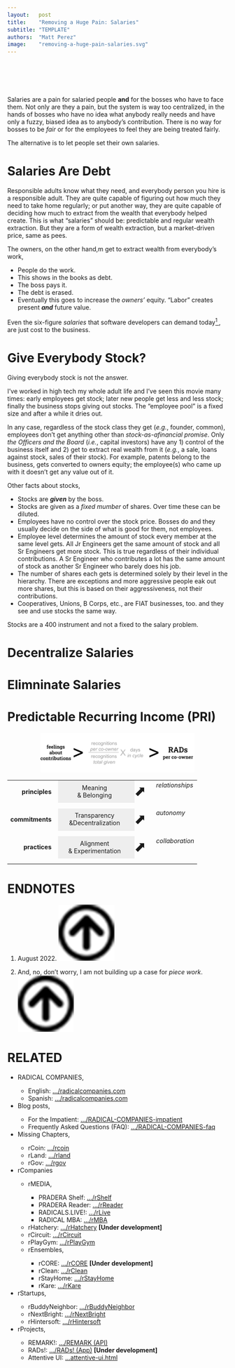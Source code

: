 ```yaml
---
layout:   post
title:    "Removing a Huge Pain: Salaries"
subtitle: "TEMPLATE"
authors:  "Matt Perez"
image:    "removing-a-huge-pain-salaries.svg"
---
```


<div style="display:none;">
 <p>Salaries are a pain for employees <span style="font-weight:bold; ">and</span> for the bosses who have to assign them.</p>
</div>

<h1>&nbsp;</h1>
 <p>Salaries are a pain for salaried people <span style="font-weight:bold; ">and</span> for the bosses who have to face them. Not only are they a pain, but the system is way too centralized, in the hands of bosses who have no idea what anybody really needs and have only a fuzzy, biased idea as to anybody&rsquo;s contribution. There is no way for bosses to be <em>fair</em> or for the employees to feel they are being treated fairly.</p>
 <p>The alternative is to let people set their own salaries.</p>

<h1>Salaries Are  Debt</h1>
 <p>Responsible adults know what they need, and everybody person you hire is a responsible adult. They are quite capable of figuring out how much they need to take home regularly; or put another way, they are quite capable of deciding how much to extract from the wealth that everybody helped create. This is what &ldquo;salaries&rdquo; should be: predictable and regular wealth extraction. But they are a form of wealth extraction, but a market-driven price, same as pees.</p>
 <p>The owners, on the other hand,m get to extract wealth from everybody&rsquo;s work,
  <ul>
   <li>People do the work.</li>
   <li>This shows in the books as debt.</li>
   <li>The boss pays it.</li>
   <li>The debt is erased.</li>
   <li>Eventually this goes to increase the <em>owners&rsquo;</em> equity. &ldquo;Labor&rdquo; creates present <em style="font-weight:bold; ">and</em> future value.</li>
  </ul>
  </p>
 <p>Even the six-figure <em>salaries</em> that software developers can demand today<a href="#en01"><sup id="bm01">1&nbsp;</sup></a>, are just cost to the business.</p>
 
 <h1>Give Everybody Stock?</h1>
  <p>Giving everybody stock is not the answer.</p>
  <p>I&rsquo;ve worked in high tech my whole adult life and I&rsquo;ve seen this movie many times: early employees get stock; later new people get less and less stock; finally the business stops giving out stocks. The &ldquo;employee pool&rdquo; is a fixed size and after a while it dries out.</p>
  <p>In any case, regardless of the stock class they get (<em>e.g.</em>, founder, common), employees don&rsquo;t get anything other than <em>stock-as-afinancial promise</em>. Only <em>the Officers and the Board</em> (<em>i.e.</em>, capital investors) have any 1) control of the business itself and 2) get to extract real wealth from it (<em>e.g.</em>, a sale, loans against stock, sales of their stock). For example, patents belong to the business, gets converted to owners equity; the employee(s) who came up with it doesn&rsquo;t get any value out of it.</p>
  <p>Other facts about stocks,
   <ul>
    <li>Stocks are <em style="font-weight:bold; ">given</em> by the boss.</li>
    <li>Stocks are given as a <em>fixed mumber</em> of shares. Over time these can be diluted.</li>
    <li>Employees have no control over the stock price. Bosses do and they usually decide on the side of what is good for them, not employees.</li>
    <li>Employee level determines the amount of stock every member at the same level gets. All Jr Engineers get the same amount of stock and all Sr Engineers get more stock. This is true regardless of their individual contributions. A Sr Engineer who contributes a lot has the same amount of stock as another Sr Engineer who barely does his job.</li>
    <li>The number of shares each gets is determined solely by their level in the hierarchy. There are exceptions and more aggressive people eak out more shares, but this is based on their aggressiveness, not their contributions.</li>
    <li>Cooperatives, Unions, B Corps, etc., are <span class="_paradigm">FIAT</span> businesses, too. and they see and use stocks the same way.</li>
   </ul>
  </p>
  <p>Stocks are a 400 instrument and not a fixed to the salary problem.</p>

  <h1>Decentralize Salaries</h1>
   <p></p>
   <p></p>
   <p></p>
   <p></p>
   <p></p>
   <p></p>

  <h1>Elimninate Salaries</h1>
   <p></p>
   <p></p>
   <p></p>
   <p></p>
   <p></p>
   <p></p>

  <h1>Predictable Recurring Income (PRI)</h1>
   <p></p>
   <p></p>
   <p></p>
   <p></p>
   <p></p>
   <p></p>

<div style="text-align:center; ">
 <img
  src="/assets/img/recs-to-rads-equation.svg"
  width="70%"
  alt="">
</div>

 <table align="center">
  <tr>
   <td valign="middle" style="text-align:right; font-weight:bold; ">principles&nbsp;&nbsp;</td>
   <td style="text-align:center; padding-left:0; width:1.75in; background-color:#EEEEEE; ">Meaning<br>& Belonging</td>
   <td valign="middle" style="font-size:xx-large; padding-left:0; ">⬈</td>
   <td valign="top"><em>relationships</em></td>
  </tr>
  <tr>
   <td style="height: 7px;"></td>
  </tr>
  <tr>
   <td valign="middle" style="text-align:right; font-weight:bold; ">commitments&nbsp;&nbsp;</td>
   <td style="text-align:center; padding-left:0; width:1.75in;background-color:#EEEEEE; ">Transparency<br>&Decentralization</td>
   <td valign="middle" style="font-size:xx-large; padding-left:0; ">⬈</td>
   <td valign="top"><em>autonomy</em></td>
  </tr>
  <tr>
   <td style="height: 7px;"></td>
  </tr>
  <tr>
   <td valign="middle" style="text-align:right; font-weight:bold; ">practices&nbsp;&nbsp;</td>
   <td style="text-align:center; padding-left:0; width:1.75in; background-color:#EEEEEE; ">Alignment<br>& Experimentation</td>
   <td valign="middle" style="font-size:xx-large; padding-left:0; ">⬈</td>
   <td valign="top"><em>collaboration</em></td>
  </tr>
  <tr>
   <td style="height: 7px;"></td>
  </tr>
 </table>

<h1 class="_section">ENDNOTES</h1>
 <ol>
  <li id="en01">
   <p class="_list-item">
    August 2022.
    <a class="_uparrow" href="#bm01"><img src="/assets/img/arrow-up-icon.png"></a>
   </p>
  </li>
  <li id="en02">
   <p class="_list-item">
    And, no, don&rsquo;t worry, I am not building up a case for <em>piece work</em>.
    <a class="_uparrow" href="#bm02"><img src="/assets/img/arrow-up-icon.png"></a>
   </p>
  </li>
 </ol>

<h1 class="_section">RELATED</h1>
 <ul>
  <li>RADICAL COMPANIES,</li>
   <ul>
    <li><a>English</a>: <a href="https://radicalcompanies.com" target="_blank">&hellip;/radicalcompanies.com</a></li>
    <li><a>Spanish</a>: <a href="https://radicalcompanies.com" target="_blank">&hellip;/radicalcompanies.com</a></li>
   </ul>
  <li>Blog posts,</li>
   <ul>
    <li>For the Impatient: <a href="https://radicalcompanies.com/2022/05/04/RADICAL-COMPANIES-impatient" target="_blank">&hellip;/RADICAL-COMPANIES-impatient</a></li>
    <li>Frequently Asked Questions (FAQ): <a href="https://radicalcompanies.com/2022/05/05/RADICAL-COMPANIES-faq" target="_blank">&hellip;/RADICAL-COMPANIES-faq</a></li>
   </ul>
   <li>Missing Chapters,</li>
    <ul>
     <li>rCoin: <a href="https://radicalcompanies.com/2022/05/07/rcoins.html" target="_blank">&hellip;/rcoin</a></li>
     <li>rLand: <a href="https://radicalcompanies.com/2022/05/08/rland.html" target="_blank">&hellip;/rland</a></li>
     <li>rGov: <a href="https://radicalcompanies.com/2022/05/06/rgov.html" target="_blank">&hellip;/rgov</a></li>
    </ul>
   <li>rCompanies</li>
    <ul>
     <li>rMEDIA,</li>
      <ul>
       <li>PRADERA Shelf: <a href="https://radicalcompanies.com/2022/04/02/rShelf" target="_blank">&hellip;/rShelf</a></li>
       <li>PRADERA Reader: <a href="https://radicalcompanies.com/2022/04/01/rReader" target="_blank">&hellip;/rReader</a></li>
       <li>RADICALS.LIVE!: <a href="https://radicalcompanies.com/2022/04/04/rLive" target="_blank">&hellip;/rLive</a></li>
       <li>RADICAL MBA: <a href="https://radicalcompanies.com/2022/04/03/rMBA" target="_blank">&hellip;/rMBA</a></li>
      </ul>
     <li>rHatchery: <a href="https://radicalcompanies.com/2022/05/16/rHatchery" target="_blank">&hellip;/rHatchery</a> <span style="font-weight:bold; ">[Under development]</span></li>
     <li>rCircuit: <a href="https://radicalcompanies.com/2022/04/05/rCircuit" target="_blank">&hellip;/rCircuit</a></li>
     <li>rPlayGym: <a href="https://radicalcompanies.com/2022/04/06/rPlayGym" target="_blank">&hellip;/rPlayGym</a></li>
     <li>rEnsembles,</li>
      <ul>
       <li>rCORE: <a href="https://radicalcompanies.com/2022/05/15/rCORE" target="_blank">&hellip;/rCORE</a> <span style="font-weight:bold; ">[Under development]</span></li>
       <li>rClean: <a href="https://radicalcompanies.com/2022/05/14/rClean" target="_blank">&hellip;/rClean</a></li>
       <li>rStayHome: <a href="https://radicalcompanies.com/2022/05/12/rStayHome" target="_blank">&hellip;/rStayHome</a></li>
       <li>rKare: <a href="https://radicalcompanies.com/2022/05/13/rKare" target="_blank">&hellip;/rKare</a></li>
      </ul>
    </ul>
  <li>rStartups,</li>
   <ul>
    <li>rBuddyNeighbor: <a href="https://radicalcompanies.com/2022/05/20/rBuddyNeighbor" target="_blank">&hellip;/rBuddyNeighbor</a></li>
    <li>rNextBright: <a href="https://radicalcompanies.com/2022/05/22/rNextBright" target="_blank">&hellip;/rNextBright</a></li>
    <li>rHintersoft: <a href="https://radicalcompanies.com/2022/05/21/rHintersoft" target="_blank">&hellip;/rHintersoft</a></li> 
   </ul>
  <li>rProjects,</li>
   <ul>
    <li>REMARK!: <a href="https://radicalcompanies.com/2022/05/18/REMARK" target="_blank">&hellip;/REMARK (API)</a></li>
    <li>RADs!: <a href="https://radicalcompanies.com/2022/05/19/RADs!" target="_blank">&hellip;/RADs! (App)</a> <span style="font-weight:bold; ">[Under development]</span></li>
    <li>Attentive UI: <a href="https://radicalcompanies.com/2022/05/17/attentive-ui.html" target="_blank">&hellip;attentive-ui.html</a></li>
   </ul>
 </ul>
